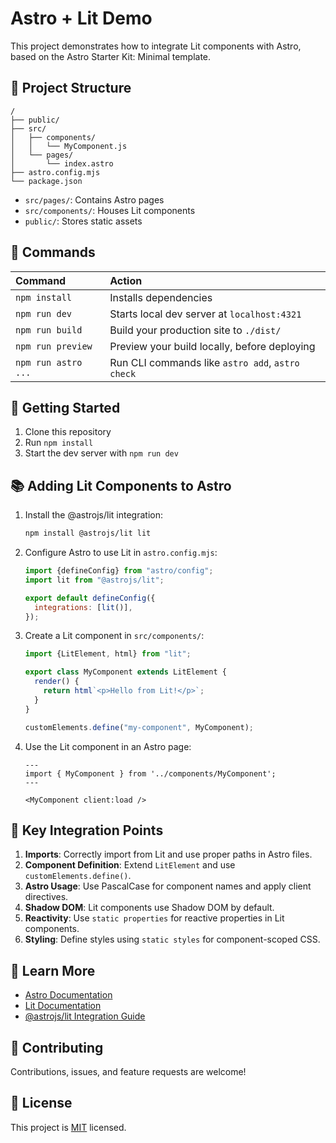 # Astro + Lit Demo

This project demonstrates how to integrate Lit components with Astro, based on the Astro Starter Kit: Minimal template.

## 🚀 Project Structure

```text
/
├── public/
├── src/
│   ├── components/
│   │   └── MyComponent.js
│   └── pages/
│       └── index.astro
├── astro.config.mjs
└── package.json
```

- `src/pages/`: Contains Astro pages
- `src/components/`: Houses Lit components
- `public/`: Stores static assets

## 🧞 Commands

| Command             | Action                                           |
| :------------------ | :----------------------------------------------- |
| `npm install`       | Installs dependencies                            |
| `npm run dev`       | Starts local dev server at `localhost:4321`      |
| `npm run build`     | Build your production site to `./dist/`          |
| `npm run preview`   | Preview your build locally, before deploying     |
| `npm run astro ...` | Run CLI commands like `astro add`, `astro check` |

## 🚀 Getting Started

1. Clone this repository
2. Run `npm install`
3. Start the dev server with `npm run dev`

## 📚 Adding Lit Components to Astro

1. Install the @astrojs/lit integration:

   ```sh
   npm install @astrojs/lit lit
   ```

2. Configure Astro to use Lit in `astro.config.mjs`:

   ```javascript
   import {defineConfig} from "astro/config";
   import lit from "@astrojs/lit";

   export default defineConfig({
     integrations: [lit()],
   });
   ```

3. Create a Lit component in `src/components/`:

   ```javascript
   import {LitElement, html} from "lit";

   export class MyComponent extends LitElement {
     render() {
       return html`<p>Hello from Lit!</p>`;
     }
   }

   customElements.define("my-component", MyComponent);
   ```

4. Use the Lit component in an Astro page:

   ```astro
   ---
   import { MyComponent } from '../components/MyComponent';
   ---

   <MyComponent client:load />
   ```

## 🔑 Key Integration Points

1. **Imports**: Correctly import from Lit and use proper paths in Astro files.
2. **Component Definition**: Extend `LitElement` and use `customElements.define()`.
3. **Astro Usage**: Use PascalCase for component names and apply client directives.
4. **Shadow DOM**: Lit components use Shadow DOM by default.
5. **Reactivity**: Use `static properties` for reactive properties in Lit components.
6. **Styling**: Define styles using `static styles` for component-scoped CSS.

## 👀 Learn More

- [Astro Documentation](https://docs.astro.build)
- [Lit Documentation](https://lit.dev/)
- [@astrojs/lit Integration Guide](https://docs.astro.build/en/guides/integrations-guide/lit/)

## 🤝 Contributing

Contributions, issues, and feature requests are welcome!

## 📝 License

This project is [MIT](LICENSE) licensed.
